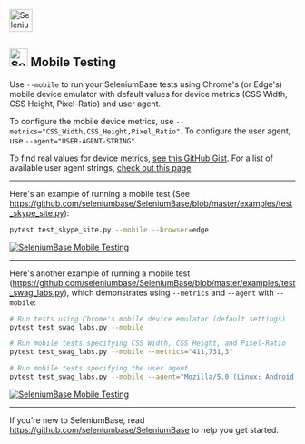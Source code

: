 [<img src="https://cdn2.hubspot.net/hubfs/100006/images/SeleniumBaseText_F.png" title="SeleniumBase" align="center" height="40">](https://github.com/seleniumbase/SeleniumBase/blob/master/README.md)
## <img src="https://cdn2.hubspot.net/hubfs/100006/images/super_square_logo_3a.png" title="SeleniumBase" height="32"> Mobile Testing

Use ``--mobile`` to run your SeleniumBase tests using Chrome's (or Edge's) mobile device emulator with default values for device metrics (CSS Width, CSS Height, Pixel-Ratio) and user agent.

To configure the mobile device metrics, use ``--metrics="CSS_Width,CSS_Height,Pixel_Ratio"``. To configure the user agent, use ``--agent="USER-AGENT-STRING"``.

To find real values for device metrics, [see this GitHub Gist](https://gist.github.com/sidferreira/3f5fad525e99b395d8bd882ee0fd9d00). For a list of available user agent strings, [check out this page](https://developers.whatismybrowser.com/useragents/explore/).

--------

Here's an example of running a mobile test (See https://github.com/seleniumbase/SeleniumBase/blob/master/examples/test_skype_site.py):

```bash
pytest test_skype_site.py --mobile --browser=edge
```
[<img src="https://cdn2.hubspot.net/hubfs/100006/images/skype_mobile_test_2.gif" title="SeleniumBase Mobile Testing">](https://cdn2.hubspot.net/hubfs/100006/images/skype_mobile_test_2.gif)

--------

Here's another example of running a mobile test (https://github.com/seleniumbase/SeleniumBase/blob/master/examples/test_swag_labs.py), which demonstrates using ``--metrics`` and ``--agent`` with ``--mobile``:

```bash
# Run tests using Chrome's mobile device emulator (default settings)
pytest test_swag_labs.py --mobile

# Run mobile tests specifying CSS Width, CSS Height, and Pixel-Ratio
pytest test_swag_labs.py --mobile --metrics="411,731,3"

# Run mobile tests specifying the user agent
pytest test_swag_labs.py --mobile --agent="Mozilla/5.0 (Linux; Android 9; Pixel 3 XL)"
```
[<img src="https://cdn2.hubspot.net/hubfs/100006/images/swag_mobile.gif" title="SeleniumBase Mobile Testing">](https://cdn2.hubspot.net/hubfs/100006/images/swag_mobile.gif)

--------

If you're new to SeleniumBase, read https://github.com/seleniumbase/SeleniumBase to help you get started.